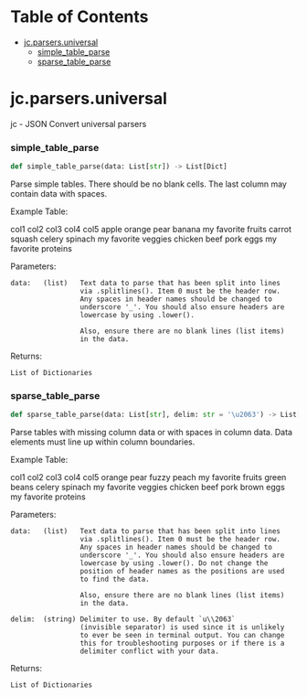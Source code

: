 # Table of Contents

* [jc.parsers.universal](#jc.parsers.universal)
  * [simple\_table\_parse](#jc.parsers.universal.simple_table_parse)
  * [sparse\_table\_parse](#jc.parsers.universal.sparse_table_parse)

<a id="jc.parsers.universal"></a>

# jc.parsers.universal

jc - JSON Convert universal parsers

<a id="jc.parsers.universal.simple_table_parse"></a>

### simple\_table\_parse

```python
def simple_table_parse(data: List[str]) -> List[Dict]
```

Parse simple tables. There should be no blank cells. The last column
may contain data with spaces.

Example Table:

   col1      col2      col3      col4      col5
   apple     orange    pear      banana    my favorite fruits
   carrot    squash    celery    spinach   my favorite veggies
   chicken   beef      pork      eggs      my favorite proteins

Parameters:

    data:   (list)   Text data to parse that has been split into lines
                     via .splitlines(). Item 0 must be the header row.
                     Any spaces in header names should be changed to
                     underscore '_'. You should also ensure headers are
                     lowercase by using .lower().

                     Also, ensure there are no blank lines (list items)
                     in the data.

Returns:

    List of Dictionaries

<a id="jc.parsers.universal.sparse_table_parse"></a>

### sparse\_table\_parse

```python
def sparse_table_parse(data: List[str], delim: str = '\u2063') -> List[Dict]
```

Parse tables with missing column data or with spaces in column data.
Data elements must line up within column boundaries.

Example Table:

   col1         col2      col3      col4          col5
                orange    pear      fuzzy peach   my favorite fruits
   green beans            celery    spinach       my favorite veggies
   chicken      beef      pork      brown eggs    my favorite proteins

Parameters:

    data:   (list)   Text data to parse that has been split into lines
                     via .splitlines(). Item 0 must be the header row.
                     Any spaces in header names should be changed to
                     underscore '_'. You should also ensure headers are
                     lowercase by using .lower(). Do not change the
                     position of header names as the positions are used
                     to find the data.

                     Also, ensure there are no blank lines (list items)
                     in the data.

    delim:  (string) Delimiter to use. By default `u\\2063`
                     (invisible separator) is used since it is unlikely
                     to ever be seen in terminal output. You can change
                     this for troubleshooting purposes or if there is a
                     delimiter conflict with your data.

Returns:

    List of Dictionaries

